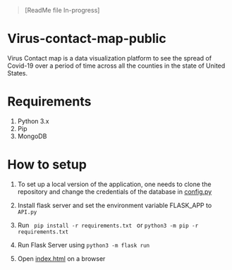 > [ReadMe file In-progress]
# Virus-contact-map-public
Virus Contact map is a data visualization platform to see the spread of Covid-19 over a period of time across all the counties in the state of United States. 


# Requirements
1. Python 3.x
2. Pip
3. MongoDB


# How to setup 

1. To set up a local version of the application, one needs to clone the repository and change the credentials of the database in [config.py](./python/config.py)

2. Install flask server and set the environment variable FLASK_APP to `API.py`

3. Run <code> pip install -r requirements.txt </code> or <code>python3 -m pip -r 
requirements.txt</code>

4. Run Flask Server using <code>python3 -m flask run</code>

5. Open [index.html](./index.html) on a browser